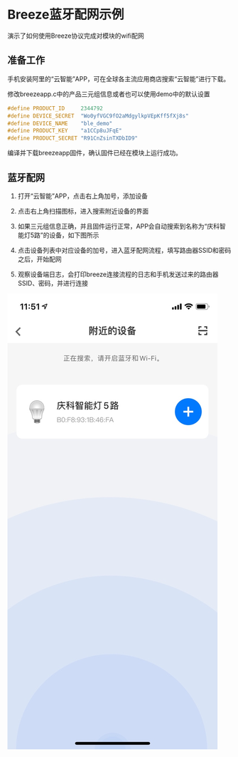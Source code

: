 # Breeze蓝牙配网示例

演示了如何使用Breeze协议完成对模块的wifi配网

## 准备工作

手机安装阿里的“云智能”APP，可在全球各主流应用商店搜索“云智能”进行下载。

修改breezeapp.c中的产品三元组信息或者也可以使用demo中的默认设置

```c
#define PRODUCT_ID     2344792
#define DEVICE_SECRET  "Wo0yfVGC9fO2aMdgylkpVEpKff5fXj8s"
#define DEVICE_NAME    "ble_demo"
#define PRODUCT_KEY    "a1CCp8uJFqE"
#define PRODUCT_SECRET "R91CnZsinTXDbID9"
```

编译并下载breezeapp固件，确认固件已经在模块上运行成功。

## 蓝牙配网

1. 打开“云智能”APP，点击右上角加号，添加设备

2. 点击右上角扫描图标，进入搜索附近设备的界面

3. 如果三元组信息正确，并且固件运行正常，APP会自动搜索到名称为“庆科智能灯5路”的设备，如下图所示

4. 点击设备列表中对应设备的加号，进入蓝牙配网流程，填写路由器SSID和密码之后，开始配网

5. 观察设备端日志，会打印breeze连接流程的日志和手机发送过来的路由器SSID、密码，并进行连接

![pic](img1.png)
